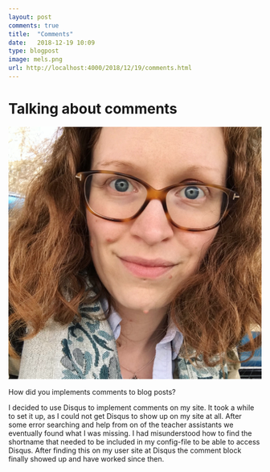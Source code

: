 ```yaml
---
layout: post
comments: true
title:  "Comments"
date:   2018-12-19 10:09
type: blogpost
image: mels.png
url: http://localhost:4000/2018/12/19/comments.html
---
```


# Talking about comments

![PicOfMe](/images/me.png)

How did you implements comments to blog posts?

I decided to use Disqus to implement comments on my site. It took a while to set it up, as I could not get Disqus to show up on my site at all. After some error searching and help from on of the teacher assistants we eventually found what I was missing. I had misunderstood how to find the shortname that needed to be included in my config-file to be able to access Disqus. After finding this on my user site at Disqus the comment block finally showed up and have worked since then. 

